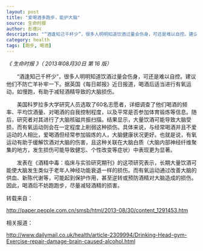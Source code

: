 ```yaml
---
layout: post
title: "爱喝酒多跑步，能护大脑"
source: 生命时报
author: 彭德兴
description: "“酒逢知己千杯少”，很多人明明知道饮酒过量会伤身，可还是难以自控。建议他们不防亡羊补牢一下。据英国《每日邮报》近日报道，喝酒后适当进行有氧运动，如慢跑，有助于减轻酒精导致的大脑损伤。"
category: health
tags: [跑步, 喝酒]
---
```

*《 生命时报 》（ 2013年08月30日   第 16 版）*

　　“酒逢知己千杯少”，很多人明明知道饮酒过量会伤身，可还是难以自控。建议他们不防亡羊补牢一下。据英国《每日邮报》近日报道，喝酒后适当进行有氧运动，如慢跑，有助于减轻酒精导致的大脑损伤。

　　美国科罗拉多大学研究人员选取了60名志愿者，详细调查了他们喝酒的频率、平均饮酒量、对喝酒的自我控制程度，以及平常是否参加体育锻炼等信息。随后，研究者对其进行了大脑核磁共振扫描。结果显示，大量饮酒可能导致大脑受损，而有氧运动则会在一定程度上削弱这种损伤。具体来说，与经常喝酒并且不爱运动的人相比，爱喝酒但经常参加锻炼的人，大脑健康状况更好。也就是说，有氧运动有助于缓解饮酒对大脑的伤害，且这种关联在大脑白质（大脑内部神经纤维聚集的地方，发生损伤可能导致健忘、个性改变等症状）中表现更为显著。

　　发表在《酒精中毒：临床与实验研究期刊》的这项研究表示，长期大量饮酒可能使大脑发生类似于老年人神经功能衰退一样的损伤。而有氧运动通过改善大脑的供血、新陈代谢等，可能起到保护作用，甚至逆转或预防酒精对大脑造成的损伤。因此，喝酒后不妨跑跑步，尽量减轻酒精的损害。

转载来自：

http://paper.people.com.cn/smsb/html/2013-08/30/content_1291453.htm

相关报道：

http://www.dailymail.co.uk/health/article-2309994/Drinking-Head-gym-Exercise-repair-damage-brain-caused-alcohol.html